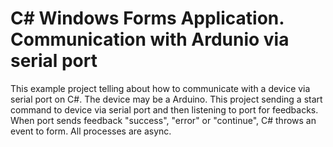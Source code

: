 # C# Windows Forms Application. Communication with Ardunio via serial port

This example project telling about how to communicate with a device via serial port on C#.
 The device may be a Arduino.
 This project sending a start command to device via serial port and then listening to port for feedbacks. 
 When port sends feedback "success", "error" or "continue", C# throws an event to form.
 All processes are async.
